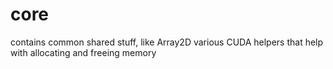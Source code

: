 # core

contains common shared stuff, like Array2D various CUDA helpers that help with allocating and freeing memory
